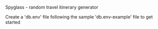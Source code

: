 Spyglass - random travel itinerary generator

Create a 'db.env' file following the sample 'db.env-example' file to get started
